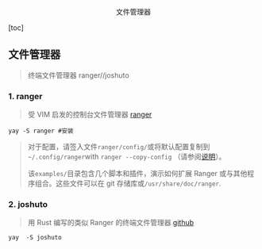 <center>文件管理器</center>





[toc]







## 文件管理器

> 终端文件管理器 ranger//joshuto





### 1. ranger

> 受 VIM 启发的控制台文件管理器 [ranger](https://github.com/ranger/ranger) 

```shell
yay -S ranger #安装
```

> 对于配置，请签入文件`ranger/config/`或将默认配置复制到`~/.config/ranger`with `ranger --copy-config` （请参阅[说明](https://github.com/ranger/ranger#getting-started)）。
>
> 该`examples/`目录包含几个脚本和插件，演示如何扩展 Ranger 或与其他程序组合。这些文件可以在 git 存储库或`/usr/share/doc/ranger`.









### 2. joshuto

> 用 Rust 编写的类似 Ranger 的终端文件管理器 [github](https://github.com/kamiyaa/joshuto)

```shell
yay  -S joshuto
```





